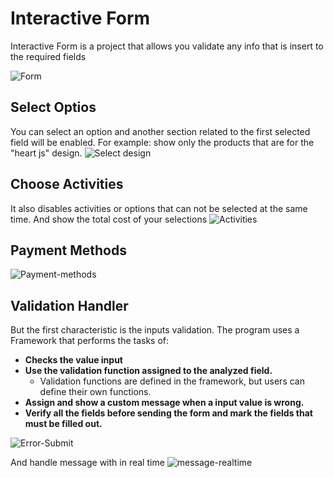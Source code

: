 # Interactive Form

Interactive Form is a project that allows you validate any info that is insert to the required fields

![Form](https://windyludev.github.io/Interactive-Form-v1/imgs/Form.jpg)

## Select Optios
You can select an option and another section related to the first selected field will be enabled.
For example: show only the products that are for the "heart js" design.
![Select design](https://windyludev.github.io/Interactive-Form-v1/imgs/Select%20design.jpg)

## Choose Activities

It also disables activities or options that can not be selected at the same time. And show the total cost of your selections
![Activities](https://windyludev.github.io/Interactive-Form-v1/imgs/Activities.jpg)

## Payment Methods

![Payment-methods](https://windyludev.github.io/Interactive-Form-v1/imgs/payment.jpg)


## Validation Handler
But the first characteristic is the inputs validation.
The program uses a Framework that performs the tasks of:


+ **Checks the value input**
+ **Use the validation function assigned to the analyzed field.**
  - Validation functions are defined in the framework, but users can define their own functions.
+ **Assign and show a custom message when a input value is wrong.**
+ **Verify all the fields before sending the form and mark the fields that must be filled out.**


![Error-Submit](https://windyludev.github.io/Interactive-Form-v1/imgs/Erro-Submit.jpg)


And handle message with in real time
![message-realtime](https://windyludev.github.io/Interactive-Form-v1/imgs/Message-realtime.jpg)
  
